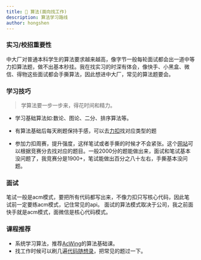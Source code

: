 ```yaml
---
title: 🔶 算法(面向找工作)
description: 算法学习路线
author: hongshen
---
```


### 实习/校招重要性
中大厂对普通本科学生的算法要求越来越高，像字节一般每轮面试都会出一道中等力扣算法题，做不出基本秒挂。我在找实习的时深有体会，像快手、小黑盒、微信、得物这些面试都会手撕算法，因此想进中大厂，常见的算法题要会。

### 学习技巧

>学算法要一步一步来，得花时间和精力。

+ 学习基础算法如:数论、图论、二分、排序算法等。

+ 有算法基础后每天刷题保持手感，可以去[力扣](https://leetcode-cn.com/)找对应类型的题 
  
+ 参加力扣周赛，提升强度，这样笔试或者手撕的时候才不会紧张。这个[网站](https://zerotrac.github.io/leetcode_problem_rating/#/)可以根据竞赛分去找对应的题目。一般2000分的题能做出来，面试和笔试基本没问题了，我竞赛分是1900+，笔试能做出百分之八十左右，手撕基本没问题。


### 面试
笔试一般是acm模式，要把所有代码都写出来，不像力扣只写核心代码，因此笔试前一定要练acm模式，记住常见的api。
面试的算法模式取决于公司，我之前面快手就是acm模式，面微信是核心代码模式。


### 课程推荐
+ 系统学习算法，推荐[AcWing](https://www.acwing.com/)的算法基础课。
+ 找工作时候可以刷几遍[代码随想录](https://www.programmercarl.com/)，把常见的题过一下。



